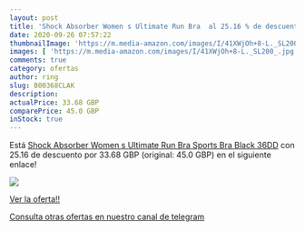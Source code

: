 ```yaml
---
layout: post
title: 'Shock Absorber Women s Ultimate Run Bra  al 25.16 % de descuento'
date: 2020-09-26 07:57:22
thumbnailImage: 'https://m.media-amazon.com/images/I/41XWjOh+8-L._SL200_.jpg'
images: [ 'https://m.media-amazon.com/images/I/41XWjOh+8-L._SL200_.jpg' ]
comments: true
category: ofertas
author: ring
slug: B00368CLAK
description:
actualPrice: 33.68 GBP
comparePrice: 45.0 GBP
inStock: true
---
```


Está [Shock Absorber Women s Ultimate Run Bra Sports Bra  Black  36DD](https://www.amazon.com/dp/B00368CLAK/?tag=redken08-20) con 25.16 de descuento por 33.68 GBP (original: 45.0 GBP) en el siguiente enlace!

[![](https://m.media-amazon.com/images/I/41XWjOh+8-L._SL200_.jpg)](https://www.amazon.com/dp/B00368CLAK/?tag=redken08-20)

[Ver la oferta!!](https://www.amazon.com/dp/B00368CLAK/?tag=redken08-20)

[Consulta otras ofertas en nuestro canal de telegram](https://t.me/s/ofertas25)
